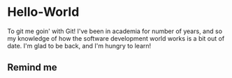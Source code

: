 # Hello-World
To git me goin' with Git! 
I've been in academia for number of years, and so my knowledge of how the software development world works is a bit out of date. I'm glad to be back, and I'm hungry to learn!
## Remind me
